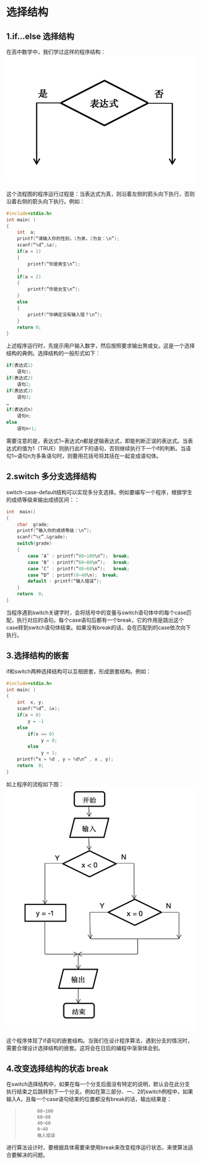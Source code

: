 # 选择结构
## 1.if…else 选择结构
在高中数学中，我们学过这样的程序结构：
![](../img/3-1.png)

这个流程图的程序运行过程是：当表达式为真，则沿着左侧的箭头向下执行，否则沿着右侧的箭头向下执行。例如：

```c
#include<stdio.h>		
int main( )
{
    int  a;
    printf(“请输入你的性别，1为男，2为女：\n”);
    scanf(“%d”,&a);
    if(a = 1)
    {
        printf(“你是男生\n”);
    }
    if(a = 2)
    {
        printf(“你是女生\n”);
    }
    else
    {
        printf(“你确定没有输入错？\n”);
    }
    return 0;
}
```

上述程序运行时，先提示用户输入数字，然后按照要求输出男或女。这是一个选择结构的典例。选择结构的一般形式如下：

```c
if(表达式1)
    语句1;
if(表达式2)
    语句2;
if(表达式3)
    语句3;
…
if(表达式n)
    语句n;
else
    语句n+1;
```

需要注意的是，表达式1~表达式n都是逻辑表达式，即能判断正误的表达式。当表达式的值为1（TRUE）则执行此if下的语句，否则继续执行下一个if的判断。当语句1~语句n为多条语句时，则要用花括号将其括在一起变成语句体。

## 2.switch 多分支选择结构
switch-case-default结构可以实现多分支选择。例如要编写一个程序，根据学生的成绩等级来输出成绩区间：：

```c
int  main()
{
	char  grade;
    printf(“输入你的成绩等级：\n”);
    scanf(“%c”,&grade);
    switch(grade)
    {
        case ‘A’ : printf(“80~100\n”);	break;
        case ‘B‘ : printf(“60~80\n”); 	break;
        case ‘C’ : printf(“40~60\n”); 	break;
        case “D” : printf(0~40\n); 	break;
        default : printf(“输入错误”);
    }
    return  0;
}
```

当程序遇到switch关键字时，会将括号中的变量与switch语句体中的每个case匹配，执行对应的语句。每个case语句后都有一个break，它的作用是跳出这个case转到switch语句体结束。如果没有break的话，会在匹配到的case依次向下执行。

## 3.选择结构的嵌套
if和switch两种选择结构可以互相嵌套，形成嵌套结构。例如：

```c
#include<stdio.h>
int main( )
{
    int  x, y;
    scanf(“%d”, &x);
    if(x < 0)
        y = -1
    else
        if(x == 0)
             y = 0;
        else
             y = 1;
    printf(“x = %d , y = %d\n” , x , y);
    return  0;
}
```
如上程序的流程如下图：
![](/source/1.0/img/3-2.png)

这个程序体现了if语句的嵌套结构。当我们在设计程序算法，遇到分支的情况时，需要合理设计选择结构的嵌套。这将会在日后的编程中渐渐体会到。

## 4.改变选择结构的状态 break
在switch选择结构中，如果在每一个分支后面没有特定的说明，默认会在此分支执行结束之后跳转到下一个分支。例如在第三部分、一、2的switch例程中，如果输入A，且每一个case语句结束的位置都没有break的话，输出结果是：

>			80~100
>			60~80
>			40~60
>			0~40
>			输入错误

进行算法设计时，要根据具体需要来使用break来改变程序运行状态，来使算法适合要解决的问题。